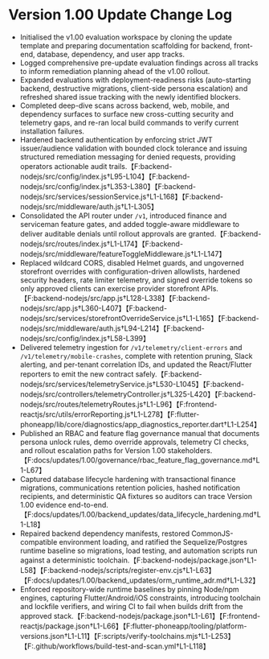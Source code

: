 # Version 1.00 Update Change Log

- Initialised the v1.00 evaluation workspace by cloning the update template and preparing documentation scaffolding for backend, front-end, database, dependency, and user app tracks.
- Logged comprehensive pre-update evaluation findings across all tracks to inform remediation planning ahead of the v1.00 rollout.
- Expanded evaluations with deployment-readiness risks (auto-starting backend, destructive migrations, client-side persona escalation) and refreshed shared issue tracking with the newly identified blockers.
- Completed deep-dive scans across backend, web, mobile, and dependency surfaces to surface new cross-cutting security and telemetry gaps, and re-ran local build commands to verify current installation failures.
- Hardened backend authentication by enforcing strict JWT issuer/audience validation with bounded clock tolerance and issuing structured remediation messaging for denied requests, providing operators actionable audit trails.【F:backend-nodejs/src/config/index.js†L95-L104】【F:backend-nodejs/src/config/index.js†L353-L380】【F:backend-nodejs/src/services/sessionService.js†L1-L168】【F:backend-nodejs/src/middleware/auth.js†L1-L305】
- Consolidated the API router under `/v1`, introduced finance and serviceman feature gates, and added toggle-aware middleware to deliver auditable denials until rollout approvals are granted.【F:backend-nodejs/src/routes/index.js†L1-L174】【F:backend-nodejs/src/middleware/featureToggleMiddleware.js†L1-L147】
- Replaced wildcard CORS, disabled Helmet guards, and ungoverned storefront overrides with configuration-driven allowlists, hardened security headers, rate limiter telemetry, and signed override tokens so only approved clients can exercise provider storefront APIs.【F:backend-nodejs/src/app.js†L128-L338】【F:backend-nodejs/src/app.js†L360-L407】【F:backend-nodejs/src/services/storefrontOverrideService.js†L1-L165】【F:backend-nodejs/src/middleware/auth.js†L94-L214】【F:backend-nodejs/src/config/index.js†L58-L399】
- Delivered telemetry ingestion for `/v1/telemetry/client-errors` and `/v1/telemetry/mobile-crashes`, complete with retention pruning, Slack alerting, and per-tenant correlation IDs, and updated the React/Flutter reporters to emit the new contract safely.【F:backend-nodejs/src/services/telemetryService.js†L530-L1045】【F:backend-nodejs/src/controllers/telemetryController.js†L325-L420】【F:backend-nodejs/src/routes/telemetryRoutes.js†L1-L96】【F:frontend-reactjs/src/utils/errorReporting.js†L1-L278】【F:flutter-phoneapp/lib/core/diagnostics/app_diagnostics_reporter.dart†L1-L254】
- Published an RBAC and feature flag governance manual that documents persona unlock rules, demo override approvals, telemetry CI checks, and rollout escalation paths for Version 1.00 stakeholders.【F:docs/updates/1.00/governance/rbac_feature_flag_governance.md†L1-L67】
- Captured database lifecycle hardening with transactional finance migrations, communications retention policies, hashed notification recipients, and deterministic QA fixtures so auditors can trace Version 1.00 evidence end-to-end.【F:docs/updates/1.00/backend_updates/data_lifecycle_hardening.md†L1-L18】
- Repaired backend dependency manifests, restored CommonJS-compatible environment loading, and ratified the Sequelize/Postgres runtime baseline so migrations, load testing, and automation scripts run against a deterministic toolchain.【F:backend-nodejs/package.json†L1-L58】【F:backend-nodejs/scripts/register-env.cjs†L1-L63】【F:docs/updates/1.00/backend_updates/orm_runtime_adr.md†L1-L32】
- Enforced repository-wide runtime baselines by pinning Node/npm engines, capturing Flutter/Android/iOS constraints, introducing toolchain and lockfile verifiers, and wiring CI to fail when builds drift from the approved stack.【F:backend-nodejs/package.json†L1-L61】【F:frontend-reactjs/package.json†L1-L66】【F:flutter-phoneapp/tooling/platform-versions.json†L1-L11】【F:scripts/verify-toolchains.mjs†L1-L253】【F:.github/workflows/build-test-and-scan.yml†L1-L118】

